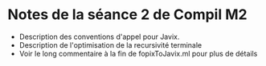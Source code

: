 Notes de la séance 2 de Compil M2
=================================

  - Description des conventions d'appel pour Javix.
  - Description de l'optimisation de la recursivité terminale
  - Voir le long commentaire à la fin de fopixToJavix.ml pour plus de détails

 

